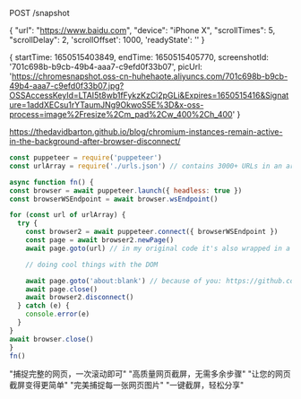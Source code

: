 POST /snapshot

{
  "url": "https://www.baidu.com",
  "device": "iPhone X",
  "scrollTimes": 5,
  "scrollDelay": 2,
  'scrollOffset': 1000,
  'readyState': ''
}


{
  startTime: 1650515403849,
  endTime: 1650515405770,
  screenshotId: '701c698b-b9cb-49b4-aaa7-c9efd0f33b07',
  picUrl: 'https://chromesnapshot.oss-cn-huhehaote.aliyuncs.com/701c698b-b9cb-49b4-aaa7-c9efd0f33b07.jpg?OSSAccessKeyId=LTAI5t8wb1fFykzKzCi2pGLi&Expires=1650515416&Signature=1addXECsu1rYTaumJNg9OkwoS5E%3D&x-oss-process=image%2Fresize%2Cm_pad%2Cw_400%2Ch_400'
}

  <!-- url: string,
  device?: string,
  resolution: string,
  scrollTimes: number  
  scrollDelay: number,
  readyState?: PuppeteerLifeCycleEvent, 
  pageTimeout?: number -->



  https://thedavidbarton.github.io/blog/chromium-instances-remain-active-in-the-background-after-browser-disconnect/

  ```javascript
  const puppeteer = require('puppeteer')
const urlArray = require('./urls.json') // contains 3000+ URLs in an array

async function fn() {
  const browser = await puppeteer.launch({ headless: true })
  const browserWSEndpoint = await browser.wsEndpoint()

  for (const url of urlArray) {
    try {
      const browser2 = await puppeteer.connect({ browserWSEndpoint })
      const page = await browser2.newPage()
      await page.goto(url) // in my original code it's also wrapped in a retry function

      // doing cool things with the DOM

      await page.goto('about:blank') // because of you: https://github.com/puppeteer/puppeteer/issues/1490
      await page.close()
      await browser2.disconnect()
    } catch (e) {
      console.error(e)
    }
  }
  await browser.close()
}
fn()
  ```

"捕捉完整的网页，一次滚动即可"
"高质量网页截屏，无需多余步骤"
"让您的网页截屏变得更简单"
"完美捕捉每一张网页图片"
"一键截屏，轻松分享"